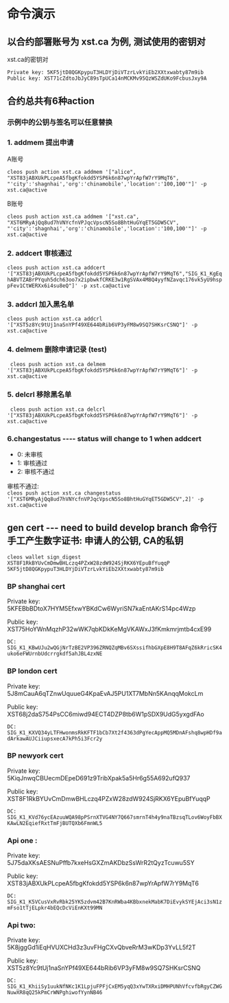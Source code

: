 # 命令演示
## 以合约部署账号为 xst.ca 为例, 测试使用的密钥对
xst.ca的密钥对

``` Private key: 5KF5jtD8QGKpypuT3HLDYjDiVTzrLvkYiEb2XXtxwabty87m9ib ```
``` Public key: XST71cZdtoJbJyC89sTpUCa14nMCKMv95QzWSZdUKo9FcbusJxy9A ```

## 合约总共有6种action

### 示例中的公钥与签名可以任意替换

### 1. addmem  提出申请
A账号

```cleos push action xst.ca addmem '["alice", "XST83jABXUkPLcpeA5fbgKfokdd5YSP6k6n87wpYrApfW7rY9MqT6", "'city':'shagnhai','org':'chinamobile','location':'100,100'"]' -p xst.ca@active ```

B账号

```cleos push action xst.ca addmem '["xst.ca", "XST6MRyAjQq8ud7hVNYcfnVPJqcVpscN5So8BhtHuGYqET5GDW5CV", "'city':'shagnhai','org':'chinamobile','location':'100,100'"]' -p xst.ca@active ```

### 2. addcert 审核通过

``` cleos push action xst.ca addcert '["XST83jABXUkPLcpeA5fbgKfokdd5YSP6k6n87wpYrApfW7rY9MqT6","SIG_K1_KgEqhABVTZABrPYquh5dch63oo7x2ipbwkfCRKE3w1RgSVAx4M8Q4yyfNZavqc176vk5yU9hsppFev1CtWERXx6i4su8eQ"]' -p xst.ca@active ```

### 3. addcrl  加入黑名单

``` cleos push action xst.ca addcrl '["XST5z8Yc9tUj1naSnYPf49XE644bRib6VP3yFM8w9SQ7SHKsrCSNQ"]' -p xst.ca@active ```

### 4. delmem 删除申请记录 (test)
```  cleos push action xst.ca delmem '["XST83jABXUkPLcpeA5fbgKfokdd5YSP6k6n87wpYrApfW7rY9MqT6"]' -p xst.ca@active ```

### 5. delcrl  移除黑名单
```  cleos push action xst.ca delcrl '["XST83jABXUkPLcpeA5fbgKfokdd5YSP6k6n87wpYrApfW7rY9MqT6"]' -p xst.ca@active ```

### 6.changestatus ---- status will change to 1 when addcert 
- 0: 未审核
- 1: 审核通过
- 2: 审核不通过

审核不通过:<br>
``` cleos push action xst.ca changestatus '["XST6MRyAjQq8ud7hVNYcfnVPJqcVpscN5So8BhtHuGYqET5GDW5CV",2]' -p xst.ca@active ```


## gen cert --- need to build develop branch  命令行手工产生数字证书: 申请人的公钥, CA的私钥
``` cleos wallet sign_digest XST8F1RkBYUvCmDmwBHLczq4PZxW28zdW924SjRKX6YEpuBfYuqqP 5KF5jtD8QGKpypuT3HLDYjDiVTzrLvkYiEb2XXtxwabty87m9ib ```

### BP shanghai cert
Private key:  5KFEBbBDtoX7HYM5EfxwYBKdCw6WyriSN7kaEntAKrS14pc4Wzp

Public key: XST75HoYWnMqzhP32wWK7qbKDkKeMgVKAWxJ3fKmkmrjmtb4cxE99
 
``` DC: SIG_K1_KBwUJu2wQGjNrTzBE2VP396ZRNQZqMBv6SXssifhbGXpE8H9T8AFqZ6kRricSK4uko6eFWUrnbUdcrrgkdf5ahJBL4zxNE ```
### BP london cert
Private key: 5J8mCauA6qTZnwUquueG4KpaEvAJ5PU1XT7MbNn5KAnqqMokcLm

Public key: XST68j2daS754PsCC6miwd94ECT4DZP8tb6W1pSDX9UdG5yxgdFAo

``` DC: SIG_K1_KXVQ34yLTFHwonmsRkKFTF1bCb7Xt2f4363dPgYecAppMQ5MDnAFshq8wpHDf9adArkawAUJCiiupsxecA7kPh5i3Fcr2y ```

### BP newyork cert
Private key: 5KiqJnwqCBUecmDEpeD691z9TribXpak5a5Hr6g55A692ufQ937

Public key: XST8F1RkBYUvCmDmwBHLczq4PZxW28zdW924SjRKX6YEpuBfYuqqP

``` DC: SIG_K1_KVd76ycEAzuuWQA98pPSrnXTVG4NY7Q667smrnT4h4y9naTBzsqTLov6WoyFbBXKAwLN2EqiefRxtTmFjBUTQXb6FmnWL5 ```

### Api one :
Private key: 5J75daXKsAESNuPffb7kxeHsGXZmAKDbzSsWrR2tQyzTcuwu5SY

Public key: XST83jABXUkPLcpeA5fbgKfokdd5YSP6k6n87wpYrApfW7rY9MqT6

``` DC: SIG_K1_K5VCusVxRvRbk25YK5zdvm42B7KnRWba4KBbxnekMabK7DiEvykSYEjAci3sN1zmFso1tTjELpkr4bEQcDcViEnKXt99MN ```


### Api two:
Private key: 5K8jggGd1iEqHVUXCHd3z3uvFHgCXvQbveRrM3wKDp3YvLL5f2T

Public key: XST5z8Yc9tUj1naSnYPf49XE644bRib6VP3yFM8w9SQ7SHKsrCSNQ

``` DC: SIG_K1_KhiiSy1uukNfNKc1K1LpjuFPFjCxEM5yqQ3xYwTXRxiDMHPUNhVfcvfbRgyCZWGNuwXR8qQ25kPmCrWNPghiwofYynNB46 ```
